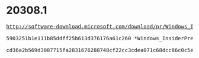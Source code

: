 # 20308.1

<pre>
<a href="http://software-download.microsoft.com/download/pr/Windows_InsiderPreview_SDK_en-us_20308_1.iso">http://software-download.microsoft.com/download/pr/Windows_InsiderPreview_SDK_en-us_20308_1.iso</a>

5903251b1e111b85ddff25b613d376176a61c260 *Windows_InsiderPreview_SDK_en-us_20308_1.iso

cd36a2b569d3087715fa2831676288748cf22cc3cdea071c68dcc86c0c5e54bc *Windows_InsiderPreview_SDK_en-us_20308_1.iso
</pre>

